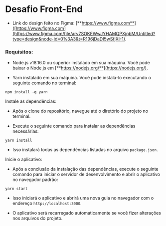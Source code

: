 <div>

# Desafio Front-End

</div>

-   Link do design feito no Figma: [**https://www.figma.com**]([https://www.figma.com](https://www.figma.com/file/arv7SOKEWwJYHAMQPXjpbM/Untitled?type=design&node-id=0%3A3&t=R196jDaDI5wSfjXI-1).

### Requisitos:

-   Node.js v18.16.0 ou superior instalado em sua máquina. Você pode
    baixar o Node.js em [**https://nodejs.org/**](https://nodejs.org/).

-   Yarn instalado em sua máquina. Você pode instalá-lo executando o
    seguinte comando no terminal:

```
npm install -g yarn
```

Instale as dependências:

-   Após o clone do repositório, navegue até o diretório do projeto no
    terminal.

-   Execute o seguinte comando para instalar as dependências
    necessárias:

```
yarn install
```

-   Isso instalará todas as dependências listadas no arquivo
    `package.json`.

Inicie o aplicativo:

-   Após a conclusão da instalação das dependências, execute o seguinte
    comando para iniciar o servidor de desenvolvimento e abrir o
    aplicativo no navegador padrão:

```
yarn start
```

-   Isso iniciará o aplicativo e abrirá uma nova guia no navegador com o
    endereço `http://localhost:3000`.

-   O aplicativo será recarregado automaticamente se você fizer
    alterações nos arquivos do projeto.
